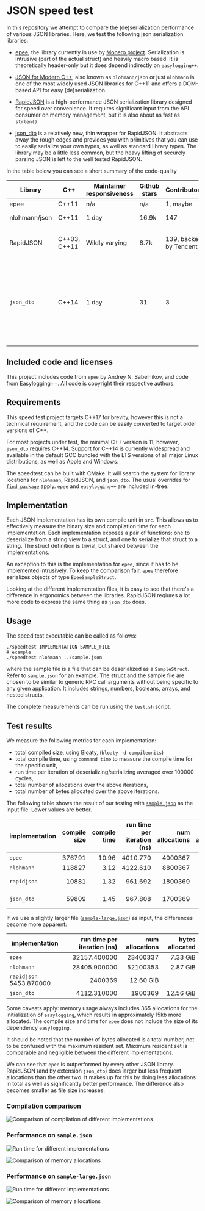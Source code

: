 # JSON speed test

In this repository we attempt to compare the (de)serialization performance of
various JSON libraries. Here, we test the following json serialization
libraries:

- [epee](https://github.com/hyle-team/epee), the library currently in use by
  [Monero project](https://github.com/monero-project/monero/). Serialization
  is intrusive (part of the actual struct) and heavily macro based. It is
  theoretically header-only but it does depend indirectly on `easylogging++`.

- [JSON for Modern C++](https://github.com/nlohmann/json), also known as
  `nlohmann/json` or just `nlohmann` is one of the most widely used JSON
  libraries for C++11 and offers a DOM-based API for easy (de)serialization.

- [RapidJSON](https://rapidjson.org/) is a high-performance JSON serialization
  library designed for speed over convenience. It requires significant input
  from the API consumer on memory management, but it is also about as fast as
  `strlen()`.

- [json_dto](https://github.com/Stiffstream/json_dto) is a relatively new, thin
  wrapper for RapidJSON. It abstracts away the rough edges and provides you
  with primitives that you can use to easily serialize your own types, as well
  as standard library types. The library may be a little less common, but the
  heavy lifting of securely parsing JSON is left to the well tested
  RapidJSON.

In the table below you can see a short summary of the code-quality

| Library | C++ | Maintainer responsiveness | Github stars | Contributors | Notoriety |
| --- | --- | --- | --- | --- | --- |
| epee | C++11 | n/a | n/a | 1, maybe | n/a |
| nlohmann/json | C++11 | 1 day | 16.9k | 147 | De-facto standard |
| RapidJSON | C++03, C++11 | Wildly varying | 8.7k | 139, backed by Tencent | Well-known high-performance JSON library |
| `json_dto` | C++14 | 1 day | 31 | 3 | Small wrapper around RapidJSON adding lots of quality-of-life improvements while not doing heavy lifting. |


## Included code and licenses

This project includes code from `epee` by Andrey N. Sabelnikov, and code from
Easylogging++. All code is copyright their respective authors.

## Requirements

This speed test project targets C++17 for brevity, however this is not a
technical requirement, and the code can be easily converted to target older
versions of C++.

For most projects under test, the minimal C++ version is 11, however,
`json_dto` requires C++14. Support for C++14 is currently widespread and
available in the default GCC bundled with the LTS versions of all major
Linux distributions, as well as Apple and Windows.

The speedtest can be built with CMake. It will search the system for library
locations for `nlohmann`, RapidJSON, and `json_dto`. The usual overrides for
[`find_package`](https://cmake.org/cmake/help/latest/command/find_package.html)
apply. `epee` and `easylogging++` are included in-tree.

## Implementation

Each JSON implementation has its own compile unit in `src`. This allows us to
effectively measure the binary size and compilation time for each
implementation. Each implementation exposes a pair of functions: one to
deserialize from a string view to a struct, and one to serialize that struct to
a string. The struct definition is trivial, but shared between the
implementations.

An exception to this is the implementation for `epee`, since it has to be
implemented intrusively. To keep the comparison fair, `epee` therefore
serializes objects of type `EpeeSampleStruct`.

Looking at the different implementation files, it is easy to see that
there's a difference in ergonomics between the libraries. RapidJSON
reqiures a lot more code to express the same thing as `json_dto` does.

## Usage

The speed test executable can be called as follows:

```
./speedtest IMPLEMENTATION SAMPLE_FILE
# example
./speedtest nlohmann ../sample.json
```

where the sample file is a file that can be deserialized as a `SampleStruct`.
Refer to `sample.json` for an example. The struct and the sample file are
chosen to be similar to generic RPC call arguments without being specific
to any given application. It includes strings, numbers, booleans, arrays,
and nested structs.

The complete measurements can be run using the `test.sh` script.

## Test results

We measure the following metrics for each implementation:

- total compiled size, using [Bloaty](https://github.com/google/bloaty),
  (`bloaty -d compileunits`)
- total compile time, using `command time` to measure the compile time for the
  specific unit,
- run time per iteration of deserializing/serializing averaged over 100000
  cycles,
- total number of allocations over the above iterations,
- total number of bytes allocated over the above iterations.

The following table shows the result of our testing with
[`sample.json`](./sample.json) as the input file. Lower values are
better.

| implementation | compile size | compile time | run time per iteration (ns) | num allocations | bytes allocated |
| --- | ---: | ---: | ---: | ---: | ---: |
| `epee` | 376791 | 10.96 | 4010.770 | 4000367 | 0.49 Gib |
| `nlohmann` | 118827 | 3.12 | 4122.610 | 8800367 | 0.39 GiB |
| `rapidjson` | 10881 | 1.32 | 961.692 | 1800369 | 12.42 GiB |
| `json_dto` | 59809 | 1.45 | 967.808 | 1700369 | 12.42 GiB |

If we use a slightly larger file
([`sample-large.json`](./sample-large.json)) as input, the differences
become more apparent:

| implementation | run time per iteration (ns) | num allocations | bytes allocated |
| --- | ---: | ---: | ---: |
| `epee` | 32157.400000 | 23400337 | 7.33 GiB |
| `nlohmann` | 28405.900000 | 52100353 | 2.87 GiB |
| `rapidjson` 5453.870000 | 2400369 | 12.60 GiB |
| `json_dto` | 4112.310000 | 1900369 | 12.56 GiB |

Some caveats apply: memory usage always includes 365 allocations for the
initialization of `easylogging`, which results in approximately 15kb more
allocated. The compile size and time for `epee` does not include the size
of its dependency `easylogging`.

It should be noted that the number of bytes allocated is a total number, not
to be confused with the maximum resident set. Maximum resident set is
comparable and negligible between the different implementations.

We can see that `epee` is outperformed by every other JSON library. RapidJSON
(and by extension `json_dto`) does larger but less frequent allocations than
the other two. It makes up for this by doing less allocations in total as well
as significantly better performance. The difference also becomes smaller
as file size increases.

### Compilation comparison

![Comparison of compilation of different
implementations](./graphs/compile.svg)

### Performance on `sample.json`

![Run time for different implementations](./graphs/runtime.svg)

![Comparison of memory allocations](./graphs/allocations.svg)

### Performance on `sample-large.json`

![Run time for different implementations](./graphs-large/runtime.svg)

![Comparison of memory allocations](./graphs-large/allocations.svg)
